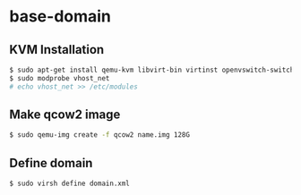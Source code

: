 # base-domain

## KVM Installation

```bash
$ sudo apt-get install qemu-kvm libvirt-bin virtinst openvswitch-switch
$ sudo modprobe vhost_net
# echo vhost_net >> /etc/modules
```

## Make qcow2 image

```bash
$ sudo qemu-img create -f qcow2 name.img 128G
```

## Define domain

```bash
$ sudo virsh define domain.xml
```
